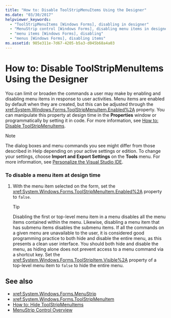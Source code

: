 ```yaml
---
title: "How to: Disable ToolStripMenuItems Using the Designer"
ms.date: "03/30/2017"
helpviewer_keywords: 
  - "ToolStripMenuItems [Windows Forms], disabling in designer"
  - "MenuStrip control [Windows Forms], disabling menu items in designer"
  - "menu items [Windows Forms], disabling"
  - "menus [Windows Forms], disabling items"
ms.assetid: 985e311e-7d67-4205-b5a3-d045b68a4a03
---
```

# How to: Disable ToolStripMenuItems Using the Designer
You can limit or broaden the commands a user may make by enabling and disabling menu items in response to user activities. Menu items are enabled by default when they are created, but this can be adjusted through the <xref:System.Windows.Forms.ToolStripMenuItem.Enabled%2A> property. You can manipulate this property at design time in the **Properties** window or programmatically by setting it in code. For more information, see [How to: Disable ToolStripMenuItems](../../../../docs/framework/winforms/controls/how-to-disable-toolstripmenuitems.md).  
  
> [!NOTE]
>  The dialog boxes and menu commands you see might differ from those described in Help depending on your active settings or edition. To change your settings, choose **Import and Export Settings** on the **Tools** menu. For more information, see [Personalize the Visual Studio IDE](/visualstudio/ide/personalizing-the-visual-studio-ide).  
  
### To disable a menu item at design time  
  
1.  With the menu item selected on the form, set the <xref:System.Windows.Forms.ToolStripMenuItem.Enabled%2A> property to `false`.  
  
    > [!TIP]
    >  Disabling the first or top-level menu item in a menu disables all the menu items contained within the menu. Likewise, disabling a menu item that has submenu items disables the submenu items. If all the commands on a given menu are unavailable to the user, it is considered good programming practice to both hide and disable the entire menu, as this presents a clean user interface. You should both hide and disable the menu, as hiding alone does not prevent access to a menu command via a shortcut key. Set the <xref:System.Windows.Forms.ToolStripItem.Visible%2A> property of a top-level menu item to `false` to hide the entire menu.  
  
## See also
- <xref:System.Windows.Forms.MenuStrip>
- <xref:System.Windows.Forms.ToolStripMenuItem>
- [How to: Hide ToolStripMenuItems](../../../../docs/framework/winforms/controls/how-to-hide-toolstripmenuitems.md)
- [MenuStrip Control Overview](../../../../docs/framework/winforms/controls/menustrip-control-overview-windows-forms.md)
